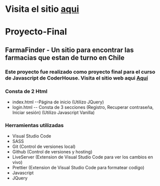 # Visita el sitio [aqui](https://istvian.github.io/JS-Final/)

# Proyecto-Final
## FarmaFinder - Un sitio para encontrar las farmacias que estan de turno en Chile

### Este proyecto fue realizado como proyecto final para el curso de Javascript de CoderHouse. Visita el sitio web aqui [Aquí](https://istvian.github.io/JS-Final/)

### Consta de 2 Html
- index.html --Página de inicio (Utilizo JQuery)
- login.html -- Consta de 3 secciones (Registro, Recuperar contraseña, Iniciar sesión) (Utilizo Javascript Vanilla)

### Herramientas utilizadas
- Visual Studio Code
- SASS
- Git (Control de versiones local)
- Github (Control de versiones y hosting)
- LiveServer (Extension de Visual Studio Code para ver los cambios en vivo)
- Prettier (Extension de Visual Studio Code para formatear codigo)
- Javascript
- JQuery
